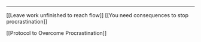 
****

[[Leave work unfinished to reach flow]]
[[You need consequences to stop procrastination]]

[[Protocol to Overcome Procrastination]]